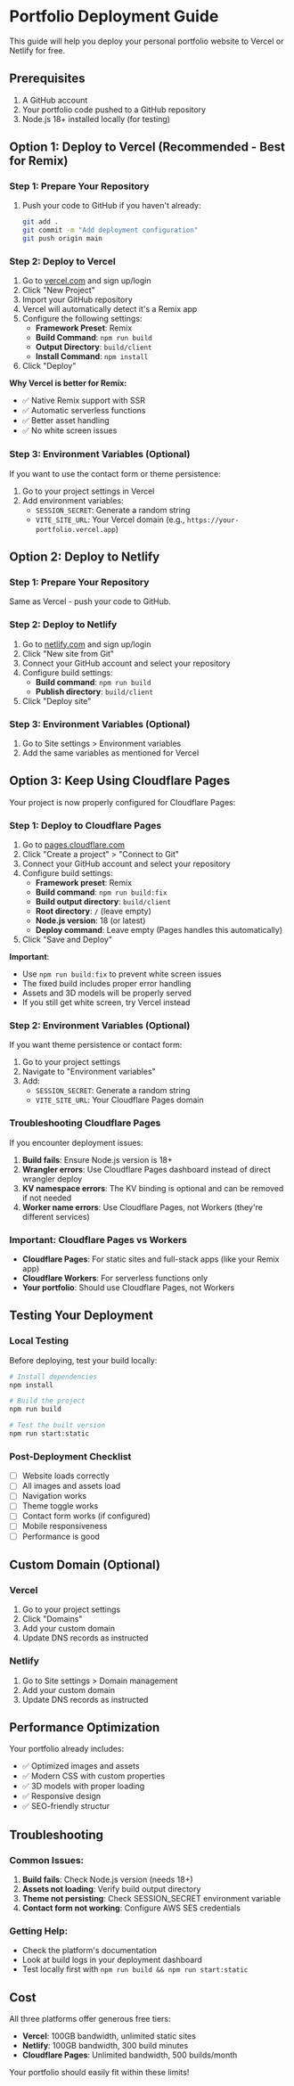 # Portfolio Deployment Guide

This guide will help you deploy your personal portfolio website to Vercel or Netlify for free.

## Prerequisites

1. A GitHub account
2. Your portfolio code pushed to a GitHub repository
3. Node.js 18+ installed locally (for testing)

## Option 1: Deploy to Vercel (Recommended - Best for Remix)

### Step 1: Prepare Your Repository
1. Push your code to GitHub if you haven't already:
   ```bash
   git add .
   git commit -m "Add deployment configuration"
   git push origin main
   ```

### Step 2: Deploy to Vercel
1. Go to [vercel.com](https://vercel.com) and sign up/login
2. Click "New Project"
3. Import your GitHub repository
4. Vercel will automatically detect it's a Remix app
5. Configure the following settings:
   - **Framework Preset**: Remix
   - **Build Command**: `npm run build`
   - **Output Directory**: `build/client`
   - **Install Command**: `npm install`
6. Click "Deploy"

**Why Vercel is better for Remix:**
- ✅ Native Remix support with SSR
- ✅ Automatic serverless functions
- ✅ Better asset handling
- ✅ No white screen issues

### Step 3: Environment Variables (Optional)
If you want to use the contact form or theme persistence:
1. Go to your project settings in Vercel
2. Add environment variables:
   - `SESSION_SECRET`: Generate a random string
   - `VITE_SITE_URL`: Your Vercel domain (e.g., `https://your-portfolio.vercel.app`)

## Option 2: Deploy to Netlify

### Step 1: Prepare Your Repository
Same as Vercel - push your code to GitHub.

### Step 2: Deploy to Netlify
1. Go to [netlify.com](https://netlify.com) and sign up/login
2. Click "New site from Git"
3. Connect your GitHub account and select your repository
4. Configure build settings:
   - **Build command**: `npm run build`
   - **Publish directory**: `build/client`
5. Click "Deploy site"

### Step 3: Environment Variables (Optional)
1. Go to Site settings > Environment variables
2. Add the same variables as mentioned for Vercel

## Option 3: Keep Using Cloudflare Pages

Your project is now properly configured for Cloudflare Pages:

### Step 1: Deploy to Cloudflare Pages
1. Go to [pages.cloudflare.com](https://pages.cloudflare.com)
2. Click "Create a project" > "Connect to Git"
3. Connect your GitHub account and select your repository
4. Configure build settings:
   - **Framework preset**: Remix
   - **Build command**: `npm run build:fix`
   - **Build output directory**: `build/client`
   - **Root directory**: `/` (leave empty)
   - **Node.js version**: 18 (or latest)
   - **Deploy command**: Leave empty (Pages handles this automatically)
5. Click "Save and Deploy"

**Important**: 
- Use `npm run build:fix` to prevent white screen issues
- The fixed build includes proper error handling
- Assets and 3D models will be properly served
- If you still get white screen, try Vercel instead

### Step 2: Environment Variables (Optional)
If you want theme persistence or contact form:
1. Go to your project settings
2. Navigate to "Environment variables"
3. Add:
   - `SESSION_SECRET`: Generate a random string
   - `VITE_SITE_URL`: Your Cloudflare Pages domain

### Troubleshooting Cloudflare Pages
If you encounter deployment issues:
1. **Build fails**: Ensure Node.js version is 18+
2. **Wrangler errors**: Use Cloudflare Pages dashboard instead of direct wrangler deploy
3. **KV namespace errors**: The KV binding is optional and can be removed if not needed
4. **Worker name errors**: Use Cloudflare Pages, not Workers (they're different services)

### Important: Cloudflare Pages vs Workers
- **Cloudflare Pages**: For static sites and full-stack apps (like your Remix app)
- **Cloudflare Workers**: For serverless functions only
- **Your portfolio**: Should use Cloudflare Pages, not Workers

## Testing Your Deployment

### Local Testing
Before deploying, test your build locally:
```bash
# Install dependencies
npm install

# Build the project
npm run build

# Test the built version
npm run start:static
```

### Post-Deployment Checklist
- [ ] Website loads correctly
- [ ] All images and assets load
- [ ] Navigation works
- [ ] Theme toggle works
- [ ] Contact form works (if configured)
- [ ] Mobile responsiveness
- [ ] Performance is good

## Custom Domain (Optional)

### Vercel
1. Go to your project settings
2. Click "Domains"
3. Add your custom domain
4. Update DNS records as instructed

### Netlify
1. Go to Site settings > Domain management
2. Add your custom domain
3. Update DNS records as instructed

## Performance Optimization

Your portfolio already includes:
- ✅ Optimized images and assets
- ✅ Modern CSS with custom properties
- ✅ 3D models with proper loading
- ✅ Responsive design
- ✅ SEO-friendly structur

## Troubleshooting

### Common Issues:
1. **Build fails**: Check Node.js version (needs 18+)
2. **Assets not loading**: Verify build output directory
3. **Theme not persisting**: Check SESSION_SECRET environment variable
4. **Contact form not working**: Configure AWS SES credentials

### Getting Help:
- Check the platform's documentation
- Look at build logs in your deployment dashboard
- Test locally first with `npm run build && npm run start:static`

## Cost

All three platforms offer generous free tiers:
- **Vercel**: 100GB bandwidth, unlimited static sites
- **Netlify**: 100GB bandwidth, 300 build minutes
- **Cloudflare Pages**: Unlimited bandwidth, 500 builds/month

Your portfolio should easily fit within these limits!
